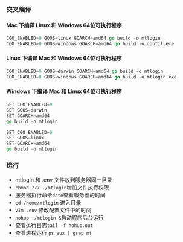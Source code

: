### 交叉编译
#### Mac 下编译 Linux 和 Windows 64位可执行程序
```go
CGO_ENABLED=0 GOOS=linux GOARCH=amd64 go build -o mtlogin
CGO_ENABLED=0 GOOS=windows GOARCH=amd64 go build -o goutil.exe
```

#### Linux 下编译 Mac 和 Windows 64位可执行程序
```go
CGO_ENABLED=0 GOOS=darwin GOARCH=amd64 go build -o mtlogin
CGO_ENABLED=0 GOOS=windows GOARCH=amd64 go build -o mtlogin.exe
```

#### Windows 下编译 Mac 和 Linux 64位可执行程序
```go
SET CGO_ENABLED=0
SET GOOS=darwin
SET GOARCH=amd64
go build -o mtlogin

SET CGO_ENABLED=0
SET GOOS=linux
SET GOARCH=amd64
go build -o mtlogin
```

### 运行
+ mtlogin 和 .env 文件放到服务器同一目录
+ `chmod 777 ./mtlogin`增加文件执行权限
+ 服务器执行命令`date`查看服务器的时间
+ `cd /home/mtlogin` 进入目录
+ `vim .env` 修改配置文件中的时间
+ `nohup ./mtlogin &`启动程序后台运行
+ 查看运行日志`tail -f nohup.out`
+ 查看进程运行 `ps aux | grep mt`
